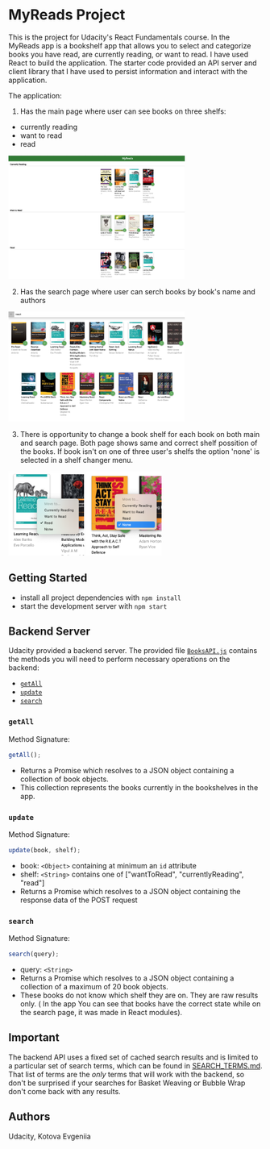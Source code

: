 # MyReads Project

This is the project for Udacity's React Fundamentals course.
In the MyReads app is a bookshelf app that allows you to select and categorize books you have read, are currently reading, or want to read.
I have used React to build the application.
The starter code provided an API server and client library that I have used to persist information and interact with the application.

The application:

1. Has the main page where user can see books on three shelfs:

- currently reading
- want to read
- read

 <img src="img/main.png" width="350"/>

2. Has the search page where user can serch books by book's name and authors

 <img src="img/search.png" width="350"/>

3. There is opportunity to change a book shelf for each book on both main and search page. Both page shows same and correct shelf possition of the books. If book isn't on one of three user's shelfs
   the option 'none' is selected in a shelf changer menu.

 <img src="img/read.png" width="150"/>

  <img src="img/none.png" width="150"/>

## Getting Started

- install all project dependencies with `npm install`
- start the development server with `npm start`

## Backend Server

Udacity provided a backend server. The provided file [`BooksAPI.js`](src/BooksAPI.js) contains the methods you will need to perform necessary operations on the backend:

- [`getAll`](#getall)
- [`update`](#update)
- [`search`](#search)

### `getAll`

Method Signature:

```js
getAll();
```

- Returns a Promise which resolves to a JSON object containing a collection of book objects.
- This collection represents the books currently in the bookshelves in the app.

### `update`

Method Signature:

```js
update(book, shelf);
```

- book: `<Object>` containing at minimum an `id` attribute
- shelf: `<String>` contains one of ["wantToRead", "currentlyReading", "read"]
- Returns a Promise which resolves to a JSON object containing the response data of the POST request

### `search`

Method Signature:

```js
search(query);
```

- query: `<String>`
- Returns a Promise which resolves to a JSON object containing a collection of a maximum of 20 book objects.
- These books do not know which shelf they are on. They are raw results only. ( In the app You can see that books have the correct state while on the search page, it was made in React modules).

## Important

The backend API uses a fixed set of cached search results and is limited to a particular set of search terms, which can be found in [SEARCH_TERMS.md](SEARCH_TERMS.md). That list of terms are the _only_ terms that will work with the backend, so don't be surprised if your searches for Basket Weaving or Bubble Wrap don't come back with any results.

## Authors

Udacity, Kotova Evgeniia
